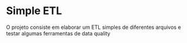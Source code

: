 # Simple ETL

O projeto consiste em elaborar um ETL simples de diferentes arquivos e testar algumas ferramentas de data quality